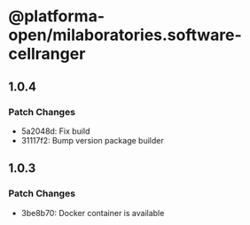 # @platforma-open/milaboratories.software-cellranger

## 1.0.4

### Patch Changes

- 5a2048d: Fix build
- 31117f2: Bump version package builder

## 1.0.3

### Patch Changes

- 3be8b70: Docker container is available
